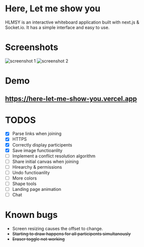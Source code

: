 # Here, Let me show you

HLMSY is an interactive whiteboard application built with next.js & Socket.io.
It has a simple interface and easy to use.

# Screenshots
![screenshot 1](https://i.ibb.co/YQjx1pM/sc1.png)
![screenshot 2](https://i.ibb.co/SsBVSBP/sc2.png)

# Demo

## https://here-let-me-show-you.vercel.app

# TODOS

-	[X] Parse links when joining
- [X] HTTPS
- [X] Correctly display participents
- [X] Save image functioanlity
- [ ] Implement a conflict resolution algorithm
- [ ] Share initial canvas when joining
- [ ] Hirearchy & permissions
- [ ] Undo functioanlity
- [ ] More colors
- [ ] Shape tools
- [ ] Landing page animation
- [ ] Chat

# Known bugs 
- Screen resizing causes the offset to change.
- ~~Starting to draw happens for all participents simultanously~~
- ~~Eraser toggle not working~~
